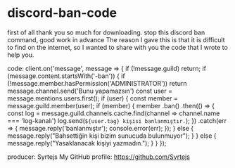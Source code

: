 # discord-ban-code
first of all thank you so much for downloading.
stop this discord ban command, good work in advance
The reason I gave this is that it is difficult to find on the internet, so I wanted to share with you the code that I wrote to help you.
 
code:
client.on('message', message => {
  if (!message.guild) return;
if (message.content.startsWith('-ban')) {
    if (!message.member.hasPermission('ADMINISTRATOR')) return message.channel.send('Bunu yapamazsın')
    const user = message.mentions.users.first();
    if (user) {
      const member = message.guild.member(user);
      if (member) {
        member
          .ban()
          .then(() => {
          const log = message.guild.channels.cache.find(channel => channel.name
 === 'log-kanalı')
           log.send(`${user.tag} kişisi banlanmıştır.`);
          })
          .catch(err => {
            message.reply('banlanmıştır');
            console.error(err);
          });
      } else {
        message.reply("Bahsettiğin kişi bizim sunucuda bulunmuyor");
      }
    } else {
      message.reply("Yasaklanacak kişiyi yazmadın.");
    }
  }
});

producer: Syrtejs
My GitHub profile: https://github.com/Syrtejs

